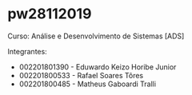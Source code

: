 # pw28112019

Curso: Análise e Desenvolvimento de Sistemas [ADS]

Integrantes:
- 002201801390 - Eduwardo Keizo Horibe Junior
- 002201800533 - Rafael Soares Tôres
- 002201800485 - Matheus Gaboardi Tralli
